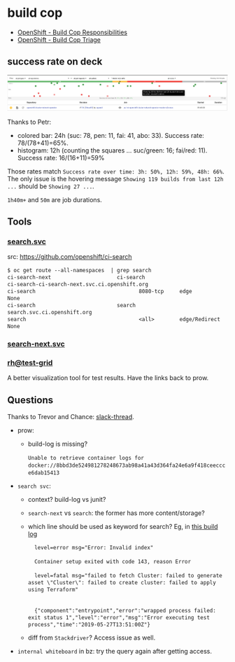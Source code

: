 # build cop

* [OpenShift - Build Cop Responsibilities](https://docs.google.com/document/d/117_0UE5jJI_MyI5ugy1psn0Ls6fWCu-Y9jiZZPM4qzw/edit?ts=5c7d4ca0#)
* [OpenShift - Build Cop Triage](https://docs.google.com/document/d/1yMPat99lwqILIytCn-o6ZSEy1AOwTZBRI0jKqLGD2p8/edit#heading=h.i9cwtxk0yza5)

## success rate on deck

![](i/deck_histogram.png)

Thanks to Petr:

* colored bar: 24h (suc: 78, pen: 11, fai: 41, abo: 33). Success rate: 78/(78+41)=65%.
* histogram: 12h (counting the squares ... suc/green: 16; fai/red: 11). Success rate: 16/(16+11)=59%

Those rates match `Success rate over time: 3h: 50%, 12h: 59%, 48h: 66%`. The only issue is the hovering message `Showing 119 builds from last 12h ...` should be `Showing 27 ...`.

`1h40m+` and `50m` are job durations.

## Tools

### [search.svc](https://search.svc.ci.openshift.org/)

src: https://github.com/openshift/ci-search

```
$ oc get route --all-namespaces  | grep search
ci-search-next                     ci-search                                 ci-search-ci-search-next.svc.ci.openshift.org                               ci-search                                 8080-tcp     edge                 None
ci-search                          search                                    search.svc.ci.openshift.org                                                 search                                    <all>        edge/Redirect        None
```

### [search-next.svc](https://ci-search-ci-search-next.svc.ci.openshift.org)

### [rh@test-grid](https://testgrid.k8s.io/redhat-openshift-release-blocking)

A better visualization tool for test results. Have the links back to prow.

## Questions

Thanks to Trevor and Chance: [slack-thread](https://coreos.slack.com/archives/CEKNRGF25/p1559162180085200?thread_ts=1559160551.073700&cid=CEKNRGF25).

* prow:
    * build-log is missing? 
    
        `Unable to retrieve container logs for docker://8bbd3de524981278248673ab98a41a43d364fa24e6a9f418ceeccce6dab15413`
* `search svc`:
    * context? build-log vs junit?
    * `search-next` vs `search`: the former has more content/storage?
    * which line should be used as keyword for search? Eg, in [this build log](https://prow.svc.ci.openshift.org/log?job=rehearse-3842-pull-ci-openshift-builder-master-e2e-aws&id=30)

            level=error msg="Error: Invalid index"
    
            Container setup exited with code 143, reason Error

            level=fatal msg="failed to fetch Cluster: failed to generate asset \"Cluster\": failed to create cluster: failed to apply using Terraform"

        
            {"component":"entrypoint","error":"wrapped process failed: exit status 1","level":"error","msg":"Error executing test process","time":"2019-05-27T13:51:00Z"}
    * diff from `Stackdriver`? Access issue as well.

* `internal whiteboard` in bz: try the query again after getting access.
